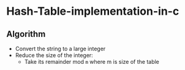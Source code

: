 # Hash-Table-implementation-in-c

## Algorithm
- Convert the string to a large integer
- Reduce the size of the integer:
  - Take its remainder mod `m` where m is size of the table
